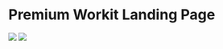 # **Premium** Workit Landing Page

<a href="" alt="View live implementation">
<img src="https://img.shields.io/badge/View_Live_Implementation-seagreen?style=for-the-badge"></a>

<a href="https://www.frontendmentor.io/challenges/workit-landing-page-2fYnyle5lu/" alt="Frontend Mentor Challenge">
<img src="https://img.shields.io/badge/Frontend_Mentor_Challenge-dodgerblue?style=for-the-badge" /></a>